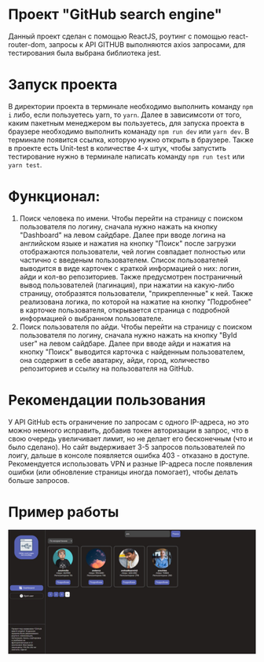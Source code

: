 # Проект "GitHub search engine"
Данный проект сделан с помощью ReactJS, роутинг с помощью react-router-dom, запросы к API GITHUB выполняются axios запросами, для тестирования была выбрана библиотека jest.
# Запуск проекта
В директории проекта в терминале необходимо выполнить команду `npm i` либо, если пользуетесь yarn, то `yarn`. Далее в зависимсоти от того, каким пакетным менеджером вы пользуетесь, для запуска проекта в браузере необходимо выполнить команаду `npm run dev` или `yarn dev`. В терминале появится ссылка, которую нужно открыть в браузере. Также в проекте есть Unit-test в количестве 4-х штук, чтобы запустить тестирование нужно в терминале написать команду `npm run test` или `yarn test`.
# Функционал: 
1. Поиск человека по имени. Чтобы перейти на страницу с поиском пользователя по логину, сначала нужно нажать на кнопку "Dashboard" на левом сайдбаре. Далее при вводе логина на английском языке и нажатия на кнопку "Поиск" после загрузки отображаются пользователи, чей логин совпадает полностью или частично с введеным пользователем. Список пользователей выводится в виде карточек с краткой информацией о них: логин, айди и кол-во репозиториев. Также предусмотрен постраничный вывод пользователей (пагинация), при нажатии на какую-либо страницу, отобразятся пользователи, "прикрепленные" к ней. Также реализована логика, по которой на нажатие на кнопку "Подробнее" в карточке пользователя, открывается страница с подробной информацией о выбранном пользователе.
2. Поиск пользователя по айди. Чтобы перейти на страницу с поиском пользователя по логину, сначала нужно нажать на кнопку "ById user" на левом сайдбаре. Далее при вводе айди и нажатия на кнопку "Поиск" выводится карточка с найденным пользователем, она содержит в себе аватарку, айди, город, количество репозиториев и ссылку на пользователя на GitHub.
# Рекомендации пользования
У API GitHub есть ограничение по запросам с одного IP-адреса, но это можно немного исправить, добавив токен авторизации в запрос, что в свою очередь увеличивает лимит, но не делает его бесконечным (что и было сделано). Но сайт выдерживает 3-5 запросов пользователей по лоигу, дальше в консоле появляется ошибка 403 - отказано в доступе. Рекомендуется использовать VPN и разные IP-адреса после появления ошибки (или обновление страницы иногда помогает), чтобы делать больше запросов. 
# Пример работы
![img](/public/screen.jpg)

